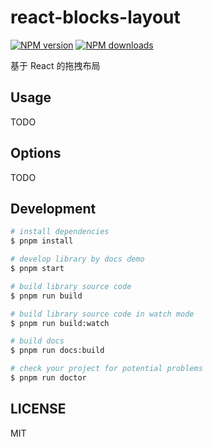 # react-blocks-layout

[![NPM version](https://img.shields.io/npm/v/react-blocks-layout.svg?style=flat)](https://npmjs.org/package/react-blocks-layout)
[![NPM downloads](http://img.shields.io/npm/dm/react-blocks-layout.svg?style=flat)](https://npmjs.org/package/react-blocks-layout)

基于 React 的拖拽布局

## Usage

TODO

## Options

TODO

## Development

```bash
# install dependencies
$ pnpm install

# develop library by docs demo
$ pnpm start

# build library source code
$ pnpm run build

# build library source code in watch mode
$ pnpm run build:watch

# build docs
$ pnpm run docs:build

# check your project for potential problems
$ pnpm run doctor
```

## LICENSE

MIT
